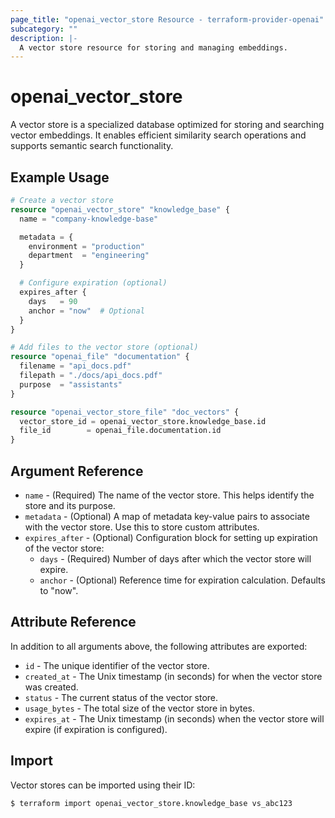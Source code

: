 ```yaml
---
page_title: "openai_vector_store Resource - terraform-provider-openai"
subcategory: ""
description: |-
  A vector store resource for storing and managing embeddings.
---
```


# openai_vector_store

A vector store is a specialized database optimized for storing and searching vector embeddings. It enables efficient similarity search operations and supports semantic search functionality.

## Example Usage

```terraform
# Create a vector store
resource "openai_vector_store" "knowledge_base" {
  name = "company-knowledge-base"

  metadata = {
    environment = "production"
    department  = "engineering"
  }

  # Configure expiration (optional)
  expires_after {
    days   = 90
    anchor = "now"  # Optional
  }
}

# Add files to the vector store (optional)
resource "openai_file" "documentation" {
  filename = "api_docs.pdf"
  filepath = "./docs/api_docs.pdf"
  purpose  = "assistants"
}

resource "openai_vector_store_file" "doc_vectors" {
  vector_store_id = openai_vector_store.knowledge_base.id
  file_id        = openai_file.documentation.id
}
```

## Argument Reference

- `name` - (Required) The name of the vector store. This helps identify the store and its purpose.
- `metadata` - (Optional) A map of metadata key-value pairs to associate with the vector store. Use this to store custom attributes.
- `expires_after` - (Optional) Configuration block for setting up expiration of the vector store:
  - `days` - (Required) Number of days after which the vector store will expire.
  - `anchor` - (Optional) Reference time for expiration calculation. Defaults to "now".

## Attribute Reference

In addition to all arguments above, the following attributes are exported:

- `id` - The unique identifier of the vector store.
- `created_at` - The Unix timestamp (in seconds) for when the vector store was created.
- `status` - The current status of the vector store.
- `usage_bytes` - The total size of the vector store in bytes.
- `expires_at` - The Unix timestamp (in seconds) when the vector store will expire (if expiration is configured).

## Import

Vector stores can be imported using their ID:

```shell
$ terraform import openai_vector_store.knowledge_base vs_abc123
```
